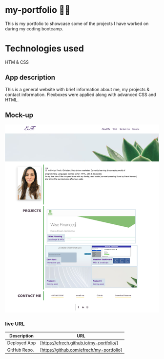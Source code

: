 # my-portfolio 🌿🌷
This is my portfolio to showcase some of the projects I have worked on during my coding bootcamp. 

# Technologies used
HTM & CSS


## App description
This is a general website with brief information about me, my projects &amp; contact information. Flexboxes were applied along with advanced CSS and HTML. 

## Mock-up

![alt text](./asset/images/readmeimage.png)

### live URL

| Description   | URL |
| -----------   | ------ |
| Deployed App  | [https://efrech.github.io/my-portfolio/]  |
| GitHub Repo.  | [https://github.com/efrech/my-portfolio]  |
